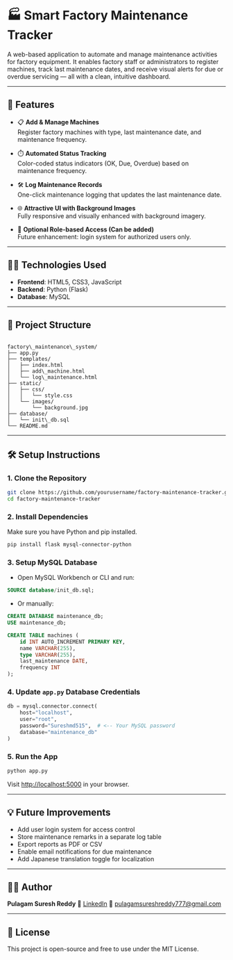# 🏭 Smart Factory Maintenance Tracker

A web-based application to automate and manage maintenance activities for factory equipment. It enables factory staff or administrators to register machines, track last maintenance dates, and receive visual alerts for due or overdue servicing — all with a clean, intuitive dashboard.

---

## 🚀 Features

- 📋 **Add & Manage Machines**  
  Register factory machines with type, last maintenance date, and maintenance frequency.

- ⏱️ **Automated Status Tracking**  
  Color-coded status indicators (OK, Due, Overdue) based on maintenance frequency.

- 🛠️ **Log Maintenance Records**  
  One-click maintenance logging that updates the last maintenance date.

- 🌐 **Attractive UI with Background Images**  
  Fully responsive and visually enhanced with background imagery.

- 🔐 **Optional Role-based Access (Can be added)**  
  Future enhancement: login system for authorized users only.

---

## 🧑‍💻 Technologies Used

- **Frontend**: HTML5, CSS3, JavaScript  
- **Backend**: Python (Flask)  
- **Database**: MySQL

---

## 🧩 Project Structure

```

factory\_maintenance\_system/
├── app.py
├── templates/
│   ├── index.html
│   ├── add\_machine.html
│   └── log\_maintenance.html
├── static/
│   ├── css/
│   │   └── style.css
│   └── images/
│       └── background.jpg
├── database/
│   └── init\_db.sql
└── README.md

````

---

## 🛠️ Setup Instructions

### 1. Clone the Repository

```bash
git clone https://github.com/yourusername/factory-maintenance-tracker.git
cd factory-maintenance-tracker
````

### 2. Install Dependencies

Make sure you have Python and pip installed.

```bash
pip install flask mysql-connector-python
```

### 3. Setup MySQL Database

* Open MySQL Workbench or CLI and run:

```sql
SOURCE database/init_db.sql;
```

* Or manually:

```sql
CREATE DATABASE maintenance_db;
USE maintenance_db;

CREATE TABLE machines (
    id INT AUTO_INCREMENT PRIMARY KEY,
    name VARCHAR(255),
    type VARCHAR(255),
    last_maintenance DATE,
    frequency INT
);
```

### 4. Update `app.py` Database Credentials

```python
db = mysql.connector.connect(
    host="localhost",
    user="root",
    password="Sureshmd515",  # <-- Your MySQL password
    database="maintenance_db"
)
```

### 5. Run the App

```bash
python app.py
```

Visit [http://localhost:5000](http://localhost:5000) in your browser.

---

## 💡 Future Improvements

* Add user login system for access control
* Store maintenance remarks in a separate log table
* Export reports as PDF or CSV
* Enable email notifications for due maintenance
* Add Japanese translation toggle for localization

---

## 👨‍💻 Author

**Pulagam Suresh Reddy**
🔗 [LinkedIn](https://www.linkedin.com/in/suresh-reddy-pulagam-058419259/)
📧 [pulagamsureshreddy777@gmail.com](mailto:pulagamsureshreddy777@gmail.com)

---

## 📜 License

This project is open-source and free to use under the MIT License.

```
